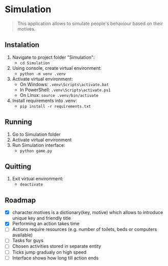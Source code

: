 # Simulation

> This application allows to simulate people's behaviour based on their motives. 

## Instalation

1. Navigate to project folder "Simulation": 
    - `cd Simulation`
2. Using console, create virtual environment: 
    - `python -m venv .venv`
3. Activate virtual environment: 
    - On Windows: `.venv\Scripts\activate.bat`
    - In PowerShell: `.venv\Scripts\activate.ps1`
    - On Linux: `source .venv/bin/activate`
4. Install requirements into .venv: 
    - `pip install -r requirements.txt`

## Running

1. Go to Simulation folder
2. Activate virtual environment
3. Run Simulation interface: 
    - `python game.py`

## Quitting

1. Exit virtual environment: 
    - `deactivate`

## Roadmap

- [x] character.motives is a dictionary(key, motive) which allows to introduce unique key and friendly title
- [x] Performing an action takes time
- [ ] Actions require resources (e.g. number of toilets, beds or computers available)
- [ ] Tasks for guys
- [ ] Chosen activities stored in separate entity
- [ ] Ticks jump gradualy on high speed
- [ ] Interface shows how long till action ends